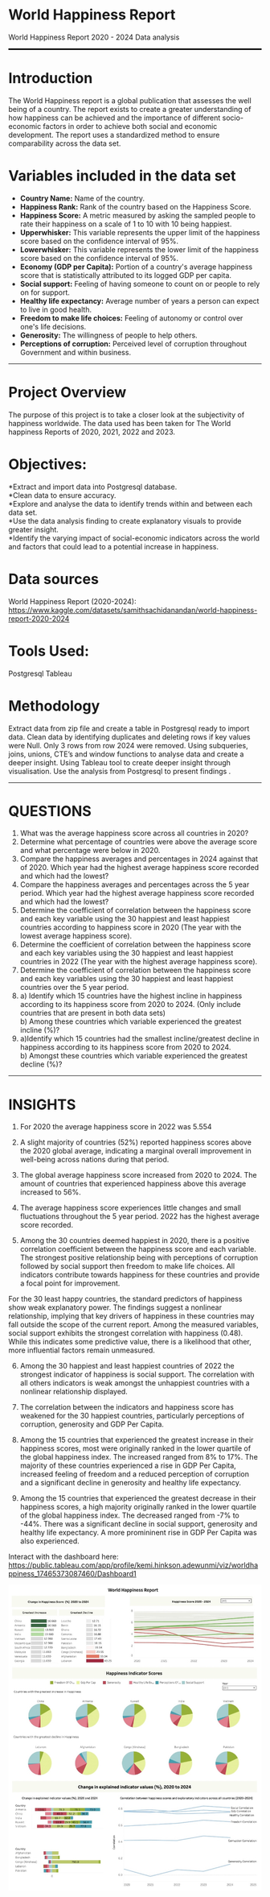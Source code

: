 # World Happiness Report
World Happiness Report 2020 - 2024 Data analysis

<hr style="border: 1px solid black;">

# **Introduction**

The World Happiness report is a global publication that assesses the well being of a country. The report exists to create a greater understanding of how happiness can be achieved and the importance of different socio-economic factors in order to achieve both social and economic development. The report uses a standardized method to ensure comparability across the data set.

# **Variables included in the data set**  
* **Country Name:** Name of the country.  
* **Happiness Rank:** Rank of the country based on the Happiness Score.  
* **Happiness Score:** A metric measured by asking the sampled people to rate their happiness on a scale of 1 to 10 with 10 being happiest.  
* **Upperwhisker:** This variable represents the upper limit of the happiness score based on the confidence interval of 95%.  
* **Lowerwhisker:** This variable represents the lower limit of the happiness score based on the confidence interval of 95%.  
* **Economy (GDP per Capita):** Portion of a country's average happiness score that is statistically attributed to its logged GDP per capita.  
* **Social support:** Feeling of having someone to count on or people to rely on for support.  
* **Healthy life expectancy:** Average number of years a person can expect to live in good health.  
* **Freedom to make life choices:** Feeling of autonomy or control over one's life decisions.  
* **Generosity:** The willingness of people to help others.  
* **Perceptions of corruption:** Perceived level of corruption throughout Government and within business.  

___
# **Project Overview**  
The purpose of this project is to take a closer look at the subjectivity of happiness worldwide. The data used has been taken for The World happiness Reports of 2020, 2021, 2022 and 2023.  


# **Objectives:**  
*Extract and import data into Postgresql database.  
*Clean data to ensure accuracy.  
*Explore and analyse the data to identify trends within and between each data set.  
*Use the data analysis finding to create explanatory visuals to provide greater insight.  
*Identify the varying impact of social-economic indicators across the world and factors that could lead to a potential increase in happiness.    

# **Data sources**  
World Happiness Report (2020-2024):
https://www.kaggle.com/datasets/samithsachidanandan/world-happiness-report-2020-2024


# **Tools Used:**  
Postgresql
Tableau


# **Methodology**
Extract data from zip file and create a table in Postgresql ready to import data.
Clean data by identifying duplicates and deleting rows if key values were Null. Only 3 rows from row 2024 were removed.
Using subqueries, joins, unions, CTE’s and window functions to analyse data and create a deeper insight.
Using Tableau tool to create deeper insight through visualisation.
Use the analysis from Postgresql to present findings .

___

# **QUESTIONS**

1) What was the average happiness score across all countries in 2020?  
2) Determine what percentage of countries were above the average score and what percentage were below in 2020.  
3) Compare the happiness averages and percentages in 2024 against that of 2020.  Which year had the highest average happiness score recorded and which had the lowest?  
4) Compare the happiness averages and percentages across the 5 year period.  Which year had the highest average happiness score recorded and which had the lowest?  
5) Determine the coefficient of correlation between the happiness score and each key variable using the 30 happiest and least happiest countries according to happiness score in 2020 (The year with the lowest average happiness score).    
6) Determine the coefficient of correlation between the happiness score and each key variables using the 30 happiest and least happiest countries in 2022 (The year with the highest average happiness score).   
7) Determine the coefficient of correlation between the happiness score and each key variables using the 30 happiest and least happiest countries over the 5 year period.   
8) a) Identify which 15 countries have the highest incline in happiness according to its happiness score from 2020 to 2024. (Only include countries that are present in both data sets)  
b) Among these countries which variable experienced the greatest incline (%)?    
9) a)Identify which 15 countries had the smallest incline/greatest decline in happiness according to its happiness score from 2020 to 2024.  
b) Amongst these countries which variable experienced the greatest decline (%)?  

___

# **INSIGHTS**

1. For 2020 the average happiness score in 2022 was 5.554

2. A slight majority of countries (52%) reported happiness scores above the 2020 global average, indicating a marginal overall improvement in well-being across nations during that period.

3. The global average happiness score increased from 2020 to 2024. The amount of countries that experienced happiness above this average increased to 56%.

4. The average happiness score experiences little changes and small fluctuations throughout the 5 year period. 2022 has the highest average score recorded.

5. Among the 30 countries deemed happiest in 2020, there is a positive correlation coefficient between the happiness score and each variable. The strongest positive relationship being with perceptions of corruption followed by social support then freedom to make life choices. All indicators contribute towards happiness for these countries and provide a focal point for improvement.

For the 30 least happy countries, the standard predictors of happiness show weak explanatory power. The findings suggest a nonlinear relationship, implying that key drivers of happiness in these countries may fall outside the scope of the current report. Among the measured variables, social support exhibits the strongest correlation with happiness (0.48). While this indicates some predictive value, there is a likelihood that other, more influential factors remain unmeasured. 

6. Among the 30 happiest and least happiest countries of 2022 the strongest indicator of happiness is social support. The correlation with all others indicators is weak amongst the unhappiest countries with a nonlinear relationship displayed.

7. The correlation between the indicators and happiness score has weakened for the 30 happiest countries, particularly perceptions of corruption, generosity and GDP Per Capita.

8. Among the 15 countries that experienced the greatest increase in their happiness scores, most were originally ranked in the lower quartile of the global happiness index. The increased ranged from 8% to 17%. The majority of these countries experienced a rise in GDP Per Capita, increased feeling of freedom and a reduced perception of corruption and a significant decline in generosity and healthy life expectancy.

9. Among the 15 countries that experienced the greatest decrease in their happiness scores, a high majority originally ranked in the lower quartile of the global happiness index. The decreased ranged from -7% to -44%. There was a significant decline in social support, generosity and healthy life expectancy. A more promininent rise in GDP Per Capita was also experienced.

    
Interact with the dashboard here: https://public.tableau.com/app/profile/kemi.hinkson.adewunmi/viz/worldhappiness_17465373087460/Dashboard1 

![](visual.jpg)
